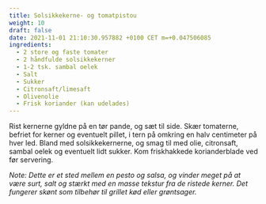 ```yaml
---
title: Solsikkekerne- og tomatpistou
weight: 10
draft: false
date: 2021-11-01 21:10:30.957882 +0100 CET m=+0.047506085
ingredients:
  - 2 store og faste tomater
  - 2 håndfulde solsikkekerner
  - 1-2 tsk. sambal oelek
  - Salt
  - Sukker
  - Citronsaft/limesaft
  - Olivenolie
  - Frisk koriander (kan udelades)
---
```




Rist kernerne gyldne på en tør pande, og sæt til side. Skær tomaterne,
befriet for kerner og eventuelt pillet, i tern på omkring en halv
centimeter på hver led. Bland med solsikkekernerne, og smag til med
olie, citronsaft, sambal oelek og eventuelt lidt sukker. Kom
friskhakkede korianderblade ved før servering.

*Note: Dette er et sted mellem en pesto og salsa, og vinder meget på at
være surt, salt og stærkt med en masse tekstur fra de ristede kerner.
Det fungerer skønt som tilbehør til grillet kød eller grøntsager.*

